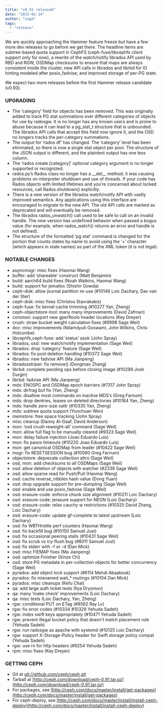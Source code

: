 ```yaml
---
title: "v0.91 released"
date: "2015-01-14"
author: "sage"
tags:
  - "release"
---
```


We are quickly approaching the Hammer feature freeze but have a few more dev releases to go before we get there. The headline items are subtree-based quota support in CephFS (ceph-fuse/libcephfs client support only for now), a rewrite of the watch/notify librados API used by RBD and RGW, OSDMap checksums to ensure that maps are always consistent inside the cluster, new API calls in librados and librbd for IO hinting modeled after posix\_fadvise, and improved storage of per-PG state.

We expect two more releases before the first Hammer release candidate (v0.93).

### UPGRADING

- The ‘category’ field for objects has been removed. This was originally added to track PG stat summations over different categories of objects for use by radosgw. It is no longer has any known users and is prone to abuse because it can lead to a pg\_stat\_t structure that is unbounded. The librados API calls that accept this field now ignore it, and the OSD no longers tracks the per-category summations.
- The output for ‘rados df’ has changed. The ‘category’ level has been eliminated, so there is now a single stat object per pool. The structure of the JSON output is different, and the plaintext output has one less column.
- The ‘rados create <objectname> \[category\]’ optional category argument is no longer supported or recognized.
- rados.py’s Rados class no longer has a \_\_del\_\_ method; it was causing problems on interpreter shutdown and use of threads. If your code has Rados objects with limited lifetimes and you’re concerned about locked resources, call Rados.shutdown() explicitly.
- There is a new version of the librados watch/notify API with vastly improved semantics. Any applications using this interface are encouraged to migrate to the new API. The old API calls are marked as deprecated and will eventually be removed.
- The librados rados\_unwatch() call used to be safe to call on an invalid handle. The new version has undefined behavior when passed a bogus value (for example, when rados\_watch() returns an error and handle is not defined).
- The structure of the formatted ‘pg stat’ command is changed for the portion that counts states by name to avoid using the ‘+’ character (which appears in state names) as part of the XML token (it is not legal).

### NOTABLE CHANGES

- asyncmsgr: misc fixes (Haomai Wang)
- buffer: add ‘shareable’ construct (Matt Benjamin)
- build: aarch64 build fixes (Noah Watkins, Haomai Wang)
- build: support for jemalloc (Shishir Gowda)
- ceph-disk: allow journal partition re-use (#10146 Loic Dachary, Dav van der Ster)
- ceph-disk: misc fixes (Christos Stavrakakis)
- ceph-fuse: fix kernel cache trimming (#10277 Yan, Zheng)
- ceph-objectstore-tool: many many improvements (David Zafman)
- common: support new gperftools header locations (Key Dreyer)
- crush: straw bucket weight calculation fixes (#9998 Sage Weil)
- doc: misc improvements (Nilamdyuti Goswami, John Wilkins, Chris Holcombe)
- libcephfs,ceph-fuse: add ‘status’ asok (John Spray)
- librados, osd: new watch/notify implementation (Sage Weil)
- librados: drop ‘category’ feature (Sage Weil)
- librados: fix pool deletion handling (#10372 Sage Weil)
- librados: new fadvise API (Ma Jianpeng)
- libradosstriper: fix remove() (Dongmao Zhang)
- librbd: complete pending ops before closing image (#10299 Josh Durgin)
- librbd: fadvise API (Ma Jianpeng)
- mds: ENOSPC and OSDMap epoch barriers (#7317 John Spray)
- mds: dirfrag buf fix (Yan, Zheng)
- mds: disallow most commands on inactive MDS’s (Greg Farnum)
- mds: drop dentries, leases on deleted directories (#10164 Yan, Zheng)
- mds: handle zero-size xattr (#10335 Yan, Zheng)
- mds: subtree quota support (Yunchuan Wen)
- memstore: free space tracking (John Spray)
- misc cleanup (Danny Al-Gaaf, David Anderson)
- mon: ‘osd crush reweight-all’ command (Sage Weil)
- mon: allow full flag to be manually cleared (#9323 Sage Weil)
- mon: delay failure injection (Joao Eduardo Luis)
- mon: fix paxos timeouts (#10220 Joao Eduardo Luis)
- mon: get canonical OSDMap from leader (#10422 Sage Weil)
- msgr: fix RESETSESSION bug (#10080 Greg Farnum)
- objectstore: deprecate collection attrs (Sage Weil)
- osd, mon: add checksums to all OSDMaps (Sage Weil)
- osd: allow deletion of objects with watcher (#2339 Sage Weil)
- osd: allow sparse read for Push/Pull (Haomai Wang)
- osd: cache reverse\_nibbles hash value (Dong Yuan)
- osd: drop upgrade support for pre-dumpling (Sage Weil)
- osd: enable and use posix\_fadvise (Sage Weil)
- osd: erasure-code: enforce chunk size alignment (#10211 Loic Dachary)
- osd: erasure-code: jerasure support for NEON (Loic Dachary)
- osd: erasure-code: relax cauchy w restrictions (#10325 David Zhang, Loic Dachary)
- osd: erasure-code: update gf-complete to latest upstream (Loic Dachary)
- osd: fix WBTHrottle perf counters (Haomai Wang)
- osd: fix backfill bug (#10150 Samuel Just)
- osd: fix occasional peering stalls (#10431 Sage Weil)
- osd: fix scrub vs try-flush bug (#8011 Samuel Just)
- osd: fix stderr with -f or -d (Dan Mick)
- osd: misc FIEMAP fixes (Ma Jianpeng)
- osd: optimize Finisher (Xinze Chi)
- osd: store PG metadata in per-collection objects for better concurrency (Sage Weil)
- pyrados: add object lock support (#6114 Mehdi Abaakouk)
- pyrados: fix misnamed wait\_\* routings (#10104 Dan Mick)
- pyrados: misc cleanups (Kefu Chai)
- qa: add large auth ticket tests (Ilya Dryomov)
- qa: many ‘make check’ improvements (Loic Dachary)
- qa: misc tests (Loic Dachary, Yan, Zheng)
- rgw: conditional PUT on ETag (#8562 Ray Lv)
- rgw: fix error codes (#10334 #10329 Yehuda Sadeh)
- rgw: index swift keys appropriately (#10471 Yehuda Sadeh)
- rgw: prevent illegal bucket policy that doesn’t match placement rule (Yehuda Sadeh)
- rgw: run radosgw as apache with systemd (#10125 Loic Dachary)
- rgw: support X-Storage-Policy header for Swift storage policy compat (Yehuda Sadeh)
- rgw: use rn for http headers (#9254 Yehuda Sadeh)
- rpm: misc fixes (Key Dreyer)

### GETTING CEPH

- Git at [git://github.com/ceph/ceph.git](http://github.com/ceph/ceph)
- Tarball at [http://ceph.com/download/ceph-0.91.tar.gz](http://ceph.com/download/ceph-0.91.tar.gz)
- For packages, see [http://ceph.com/docs/master/install/get-packages](http://ceph.com/docs/master/install/get-packages)
- For ceph-deploy, see [http://ceph.com/docs/master/install/install-ceph-deploy](http://ceph.com/docs/master/install/install-ceph-deploy)

